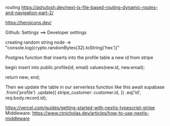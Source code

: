 routing
https://ashutosh.dev/next-js-file-based-routing-dynamic-routes-and-navigation-part-2/

https://heroicons.dev/

Github: Settings ==> Developer settings

creating random string
node -e "console.log(crypto.randomBytes(32).toString('hex'))"

Postgres function that inserts into the profile table a new id from stripe

begin
insert into public.profile(id, email)
values(new.id, new.email);

return new;
end;

Then we update the table in our serverless function like this
await supabase
.from('profile')
.update({
stripe_customer: customer.id,
})
.eq('id', req.body.record.id);

https://vercel.com/guides/getting-started-with-nextjs-typescript-stripe
Middleware: https://www.ctnicholas.dev/articles/how-to-use-nextjs-middleware
